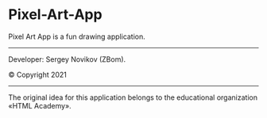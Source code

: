 # Pixel-Art-App

Pixel Art App is a fun drawing application.

---

Developer: Sergey Novikov (ZBom).

© Copyright 2021

---

The original idea for this application belongs to the educational organization «HTML Academy».
